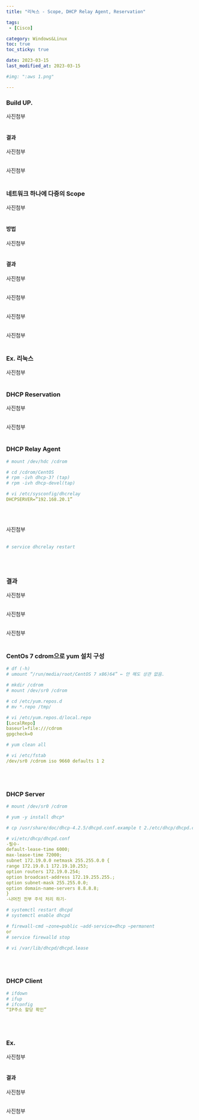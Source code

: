```yaml
---
title: "리눅스 - Scope, DHCP Relay Agent, Reservation"

tags:
 - [Cisco]

category: Windows&Linux
toc: true
toc_sticky: true

date: 2023-03-15
last_modified_at: 2023-03-15

#img: ":aws 1.png"

---
```


<!-- outline-start -->


### Build UP.<br/>

사진첨부
<br/><br/>

#### 결과<br/>

사진첨부
<br/><br/>

사진첨부
<br/><br/>

### 네트워크 하나에 다중의 Scope<br/>

사진첨부
<br/><br/>

#### 방법<br/>

사진첨부
<br/><br/>

#### 결과<br/>

사진첨부
<br/><br/>

사진첨부
<br/><br/>

사진첨부
<br/><br/>

사진첨부
<br/><br/>



### Ex. 리눅스<br/>

사진첨부
<br/><br/>

### DHCP Reservation<br/>

사진첨부
<br/><br/>

사진첨부
<br/><br/>

### DHCP Relay Agent<br/>

```yaml
# mount /dev/hdc /cdrom

# cd /cdrom/CentOS
# rpm -ivh dhcp-3? (tap)
# rpm -ivh dhcp-devel(tap)

# vi /etc/sysconfig/dhcrelay
DHCPSERVER=”192.168.20.1”
```

<br/><br/>

사진첨부
<br/><br/>

```yaml
# service dhcrelay restart
```

<br/><br/>


### 결과<br/>


사진첨부
<br/><br/>

사진첨부
<br/><br/>

사진첨부
<br/><br/>


### CentOs 7 cdrom으로 yum 설치 구성<br/>

```yaml
# df (-h)
# umount “/run/media/root/CentOS 7 x86)64” ← 안 해도 상관 없음.

# mkdir /cdrom
# mount /dev/sr0 /cdrom

# cd /etc/yum.repos.d
# mv *.repo /tmp/

# vi /etc/yum.repos.d/local.repo
[LocalRepo]
baseurl=file:///cdrom 
gpgcheck=0

# yum clean all

# vi /etc/fstab
/dev/sr0 /cdrom iso 9660 defaults 1 2
```

<br/><br/>

### DHCP Server<br/>

```yaml
# mount /dev/sr0 /cdrom

# yum -y install dhcp*

# cp /usr/share/doc/dhcp-4.2.5/dhcpd.conf.example t 2./etc/dhcp/dhcpd.conf

# vi/etc/dhcp/dhcpd.conf
-필수-
default-lease-time 6000;
max-lease-time 72000;
subnet 172.19.0.0 netmask 255.255.0.0 {
range 172.19.0.1 172.19.10.253;
option routers 172.19.0.254;
option broadcast-address 172.19.255.255.;
option subnet-mask 255.255.0.0;
option domain-name-servers 8.8.8.8;
}
-나머진 전부 주석 처리 하기-

# systemctl restart dhcpd
# systemctl enable dhcpd

# firewall-cmd —zone=public —add-service=dhcp —permanent
or
# service firewalld stop

# vi /var/lib/dhcpd/dhcpd.lease
```

<br/><br/>

### DHCP Client<br/>

```yaml
# ifdown
# ifup
# ifconfig
“IP주소 할당 확인”
```

<br/><br/>

### Ex.<br/>

사진첨부
<br/><br/>

#### 결과<br/>

사진첨부
<br/><br/>

사진첨부
<br/><br/>

